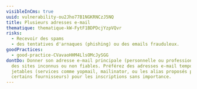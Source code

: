 ```yaml
---
visibleInCms: true
uuid: vulnerability-ou2Jho77B1NGKRNCzJ5NQ
title: Plusieurs adresses e-mail
thematique: thematique-kW-FytF1BDPDcjYzpVQvr
risks:
  - Recevoir des spams
  - des tentatives d'arnaques (phishing) ou des emails frauduleux.
goodPractices:
  - good-practice-CVavaoHHM4LlsOMcJySGG
dontDo: Donner son adresse e-mail principale (personnelle ou professionnelle) à
  des sites inconnus ou non fiables. Préférez des adresses e-mail temporaires ou
  jetables (services comme yopmail, mailinator, ou les alias proposés par
  certains fournisseurs) pour les inscriptions sans importance.
---
```

